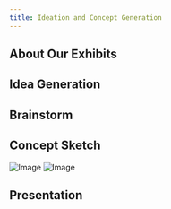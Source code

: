 ```yaml
---
title: Ideation and Concept Generation
---
```


## About Our Exhibits



## Idea Generation



## Brainstorm



## Concept Sketch

![Image](https://github.com/user-attachments/assets/e88cc80e-e3a5-41bd-b5ed-ae2a80dd601f)
![Image](https://github.com/user-attachments/assets/44c34ee0-1d02-4923-949c-2db4f0bb24dd)

## Presentation

